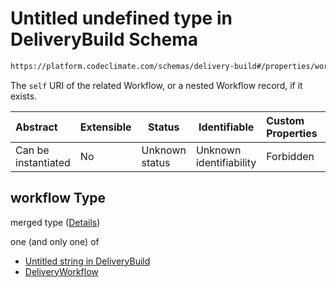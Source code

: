 # Untitled undefined type in DeliveryBuild Schema

```txt
https://platform.codeclimate.com/schemas/delivery-build#/properties/workflow
```

The `self` URI of the related Workflow, or a nested Workflow record, if it exists.


| Abstract            | Extensible | Status         | Identifiable            | Custom Properties | Additional Properties | Access Restrictions | Defined In                                                                                         |
| :------------------ | ---------- | -------------- | ----------------------- | :---------------- | --------------------- | ------------------- | -------------------------------------------------------------------------------------------------- |
| Can be instantiated | No         | Unknown status | Unknown identifiability | Forbidden         | Allowed               | none                | [DeliveryBuild.schema.json\*](../../spec/schemas/DeliveryBuild.schema.json "open original schema") |

## workflow Type

merged type ([Details](deliverybuild-properties-workflow.md))

one (and only one) of

-   [Untitled string in DeliveryBuild](deliverybuild-properties-workflow-oneof-0.md "check type definition")
-   [DeliveryWorkflow](deliverybuild-properties-workflow-oneof-deliveryworkflow.md "check type definition")
